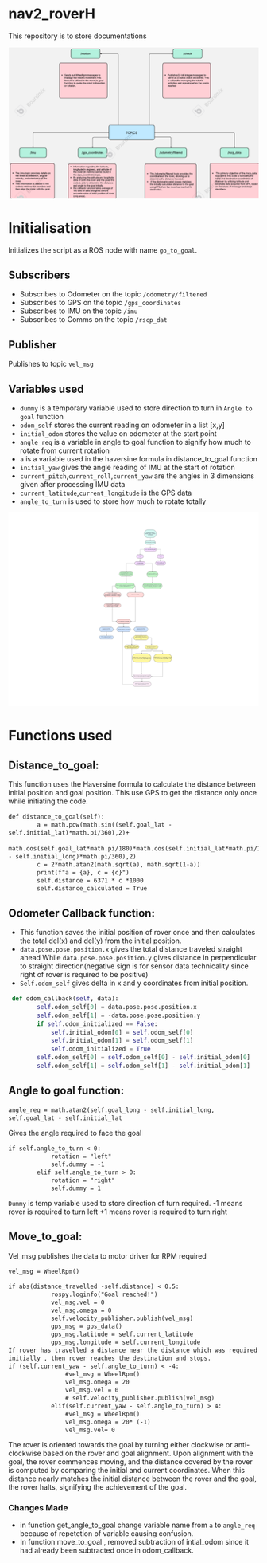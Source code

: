 # nav2_roverH
This repository is to store documentations

![Alt Text](flowchart.png)

# Initialisation 

Initializes the script as a ROS node with name `go_to_goal`.
## Subscribers
- Subscribes to Odometer on the topic `/odometry/filtered`
- Subscribes to GPS on the topic `/gps_coordinates`
- Subscribes to IMU on the topic `/imu`
- Subscribes to Comms on the topic `/rscp_dat`


## Publisher
Publishes to topic `vel_msg`

## Variables used
- `dummy` is a temporary variable used to store direction to turn in `Angle to goal` function
- `odom_self` stores the current reading on odometer in a list [x,y]
- `initial_odom` stores the value on odometer at the start point
- `angle_req` is a variable in angle to goal function to signify how much to rotate from current rotation
- `a` is a variable used in the haversine formula in distance_to_goal function
- `initial_yaw` gives the angle reading of IMU at the start of rotation
- `current_pitch`,`current_roll`,`current_yaw` are the angles in 3 dimensions given after processing IMU data
- `current_latitude`,`current_longitude` is the GPS data
- `angle_to_turn` is used to store how much to rotate totally

![Alt Text](flowchart_2.jpg)
# Functions used

## **Distance_to_goal:**

This function uses the Haversine formula to calculate the distance between initial position and goal position.
This use GPS to get the distance only once while initiating the code.

```
def distance_to_goal(self):
    	a = math.pow(math.sin((self.goal_lat - self.initial_lat)*math.pi/360),2)+
            math.cos(self.goal_lat*math.pi/180)*math.cos(self.initial_lat*math.pi/180)*math.pow(math.sin((self.goal_long - self.initial_long)*math.pi/360),2)
    	c = 2*math.atan2(math.sqrt(a), math.sqrt(1-a))
    	print(f"a = {a}, c = {c}")
    	self.distance = 6371 * c *1000
    	self.distance_calculated = True
```

## **Odometer Callback function:**

- This function saves the initial position of rover once and then calculates the total del(x) and del(y) from the initial position.
- `data.pose.pose.position.x` gives the total distance traveled straight ahead While `data.pose.pose.position.y` gives distance in perpendicular to straight direction(negative sign is for sensor data technicality since right of rover is required to be positive)
- `Self.odom_self` gives delta in x and y coordinates from initial position.
``` python
 def odom_callback(self, data):
    	self.odom_self[0] = data.pose.pose.position.x
    	self.odom_self[1] = -data.pose.pose.position.y
    	if self.odom_initialized == False:
        	self.initial_odom[0] = self.odom_self[0]
        	self.initial_odom[1] = self.odom_self[1]
        	self.odom_initialized = True
    	self.odom_self[0] = self.odom_self[0] - self.initial_odom[0]
    	self.odom_self[1] = self.odom_self[1] - self.initial_odom[1]
```
## **Angle to goal function:**
```
angle_req = math.atan2(self.goal_long - self.initial_long, self.goal_lat - self.initial_lat
```
Gives the angle required to face the goal 
```
if self.angle_to_turn < 0:
            rotation = "left"
            self.dummy = -1
        elif self.angle_to_turn > 0:
            rotation = "right"
            self.dummy = 1
```
`Dummy` is temp variable used to store direction of turn required.
-1 means rover is required to turn left
+1 means rover is required to turn right 

## **Move_to_goal:**

Vel_msg publishes the data to motor driver for RPM required 
```
vel_msg = WheelRpm()
```
```
if abs(distance_travelled -self.distance) < 0.5:
        	rospy.loginfo("Goal reached!")
        	vel_msg.vel = 0
        	vel_msg.omega = 0
        	self.velocity_publisher.publish(vel_msg)
        	gps_msg = gps_data()
        	gps_msg.latitude = self.current_latitude
        	gps_msg.longitude = self.current_longitude
If rover has travelled a distance near the distance which was required initially , then rover reaches the destination and stops.
if (self.current_yaw - self.angle_to_turn) < -4:
            	#vel_msg = WheelRpm()
            	vel_msg.omega = 20
            	vel_msg.vel = 0
            	# self.velocity_publisher.publish(vel_msg)
        	elif(self.current_yaw - self.angle_to_turn) > 4:
            	#vel_msg = WheelRpm()
            	vel_msg.omega = 20* (-1)
            	vel_msg.vel= 0
```
The rover is oriented towards the goal by turning either clockwise or anti-clockwise based on the rover and goal alignment. Upon alignment with the goal, the rover commences moving, and the distance covered by the rover is computed by comparing the initial and current coordinates. When this distance nearly matches the initial distance between the rover and the goal, the rover halts, signifying the achievement of the goal.

### Changes Made
- in function get_angle_to_goal change variable name from `a` to `angle_req` because of repetetion of variable causing confusion.
- In function move_to_goal , removed subtraction of intial_odom since it had already been subtracted once in odom_callback.
